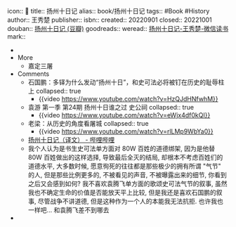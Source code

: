 icon:: 📖
title:: 扬州十日记 
alias:: book/扬州十日记 
tags:: #Book #History 
author:: 王秀楚
publisher:: 
isbn:: 
created:: 20220901
closed:: 20221001
douban::  [扬州十日记 (豆瓣)](https://book.douban.com/subject/1906939/)
goodreads:: 
weread:: [扬州十日记-王秀楚-微信读书](https://weread.qq.com/web/bookDetail/615324105c12156157916e0)
mark::

-
- More
  - 嘉定三屠
- Comments
  - 石国鹏：多铎为什么发动“扬州十日”，和史可法必将被钉在历史的耻辱柱上
    collapsed:: true
    - {{video https://www.youtube.com/watch?v=HzQJdHNfwhM}}
  - 袁游 第一季 第24期 扬州十日谁之过 史公祠
    collapsed:: true
    - {{video https://www.youtube.com/watch?v=eWjx4df0kQI}}
  - 老梁：从历史的角度看屠城
    collapsed:: true
    - {{video https://www.youtube.com/watch?v=rlLMp9WbYa0}}
  - [扬州十日记（译文） - 哔哩哔哩](https://www.bilibili.com/read/cv13271805)
  - 我个人认为是书生史可法单方面对 80W 百姓的道德绑架, 因为是他替 80W 百姓做出的这样选择, 导致最后全灭的结局, 却根本不考虑百姓们的道德水平, 大多数时候, 愿意徇死的往往都是那些极少的拥有所谓 "气节" 的人, 但是那些比例更多的, 不被看见的声音, 不被曝露出来的细节, 你看到之后又会感到如何? 我不喜欢袁腾飞单方面的歌颂史可法气节的叙事, 虽然我也不确定生命的价值是否能放天平上比较, 但是我还是喜欢石国鹏的叙事, 尽管战争不讲道德, 但是这种作为一个人的本能我无法抗拒. 也许我也一样吧... 和袁腾飞差不到哪去
-